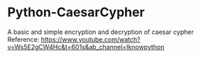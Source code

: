 # Python-CaesarCypher

A basic and simple encryption and decryption of caesar cypher </br>
Reference: https://www.youtube.com/watch?v=Ws5E2gCW4Hc&t=601s&ab_channel=Iknowpython
